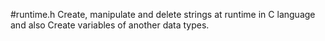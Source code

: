 #runtime.h
Create, manipulate and delete strings at runtime in C language and also Create variables of another data types.
